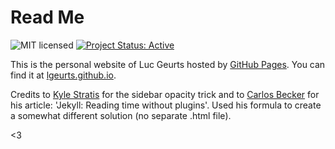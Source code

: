 # Read Me

![MIT licensed](https://img.shields.io/badge/license-MIT-blue.svg) [![Project Status: Active](http://www.repostatus.org/badges/latest/active.svg)](http://www.repostatus.org/#active)

This is the personal website of Luc Geurts hosted by [GitHub Pages](http://pages.github.com). You can find it at [lgeurts.github.io](https://lgeurts.github.io).

Credits to [Kyle Stratis](https://github.com/kylestratis) for the sidebar opacity trick and to [Carlos Becker](https://github.com/caarlos0/caarlos0.github.com) for his article: 'Jekyll: Reading time without plugins'. Used his formula to create a somewhat different solution (no separate .html file).

<3
